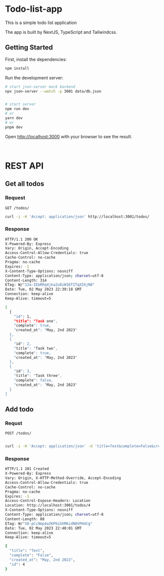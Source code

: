 # Todo-list-app

This is a simple todo list application

The app is built by NextJS, TypeScript and Tailwindcss.

## Getting Started

First, install the dependencies:

```bash
npm install
```


Run the development server:

```bash
# start json-server mock backend
npx json-server --watch -p 3001 data/db.json


# start server
npm run dev
# or
yarn dev
# or
pnpm dev
```

Open [http://localhost:3000](http://localhost:3000) with your browser to see the result.

<br />

# REST API
## Get all todos

### Request
`GET /todos/`
```bash
curl -i -H 'Accept: application/json' http://localhost:3001/todos/
```
### Response

```bash
HTTP/1.1 200 OK
X-Powered-By: Express
Vary: Origin, Accept-Encoding
Access-Control-Allow-Credentials: true
Cache-Control: no-cache
Pragma: no-cache
Expires: -1
X-Content-Type-Options: nosniff
Content-Type: application/json; charset=utf-8
Content-Length: 314
ETag: W/"13a-IEbRRq4jka2uDiW16TITqXI6jN0"
Date: Tue, 02 May 2023 22:39:18 GMT
Connection: keep-alive
Keep-Alive: timeout=5

[
  {
    "id": 1,
    "title": "Task one",
    "complete": true,
    "created_at": "May, 2nd 2023"
  },
  {
    "id": 2,
    "title": "Task two",
    "complete": true,
    "created_at": "May, 2nd 2023"
  },
  {
    "id": 3,
    "title": "Task three",
    "complete": false,
    "created_at": "May, 2nd 2023"
  }
]
```


## Add todo 

### Requst


`POST /todos/`


```bash

curl -i -H 'Accept: application/json' -d 'title=Test&complete=False&created_at=May, 2nd 2023' http://localhost:3001/todos
```


### Response

```bash 
HTTP/1.1 201 Created
X-Powered-By: Express
Vary: Origin, X-HTTP-Method-Override, Accept-Encoding
Access-Control-Allow-Credentials: true
Cache-Control: no-cache
Pragma: no-cache
Expires: -1
Access-Control-Expose-Headers: Location
Location: http://localhost:3001/todos/4
X-Content-Type-Options: nosniff
Content-Type: application/json; charset=utf-8
Content-Length: 88
ETag: W/"58-pCc0mp4aIKP6iGhM6idN8VPH4Cg"
Date: Tue, 02 May 2023 22:40:01 GMT
Connection: keep-alive
Keep-Alive: timeout=5

{
  "title": "Test",
  "complete": "False",
  "created_at": "May, 2nd 2023",
  "id": 4
}
 
```


